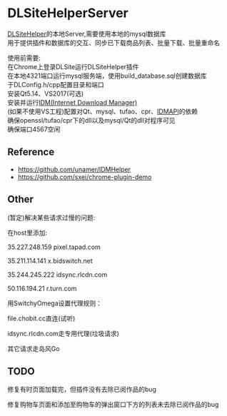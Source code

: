 # DLSiteHelperServer  
[DLSiteHelper](https://github.com/xyzkljl1/DLSiteHelper)的本地Server,需要使用本地的mysql数据库  
用于提供插件和数据库的交互、同步已下载商品列表、批量下载、批量重命名  


使用前需要:  
在Chrome上登录DLSite运行DLSiteHelper插件  
在本地4321端口运行mysql服务端，使用build_database.sql创建数据库  
于DLConfig.h/cpp配置目录和端口  
安装Qt5.14、VS2017(可选)  
安装并运行[IDM(Internet Download Manager)](http://www.internetdownloadmanager.com)  
(如果不使用VS工程)配置对Qt、mysql、tufao、cpr、[IDMAPI](http://www.internetdownloadmanager.com/support/idm_api.html)的依赖  
确保openssl/tufao/cpr下的dll以及mysql/Qt的dll对程序可见  
确保端口4567空闲  
  
## Reference  
  
* https://github.com/unamer/IDMHelper  
* https://github.com/sxei/chrome-plugin-demo  

## Other 

(暂定)解决某些请求过慢的问题:

在host里添加:

35.227.248.159 pixel.tapad.com

35.211.114.141 x.bidswitch.net

35.244.245.222 idsync.rlcdn.com

50.116.194.21 r.turn.com

用SwitchyOmega设置代理规则：

file.chobit.cc直连(试听)

idsync.rlcdn.com走专用代理(垃圾请求)

其它请求走岛风Go


## TODO

修复有时页面加载完，但插件没有去除已阅作品的bug

修复购物车页面和添加至购物车的弹出窗口下方的列表未去除已阅作品的bug